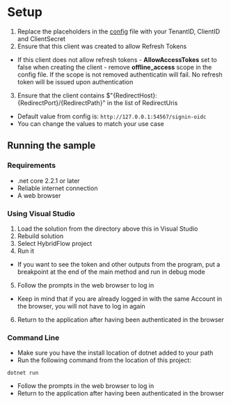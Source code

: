 # Setup

1. Replace the placeholders in the [config](./config.json) file with your TenantID, ClientID and ClientSecret
2. Ensure that this client was created to allow Refresh Tokens
  - If this client does not allow refresh tokens - **AllowAccessTokes** set to false
   when creating the client - remove **offline_access** scope
   in the config file. If the scope is not removed authenticatin will fail. No refresh token will be issued upon authentication
3. Ensure that the client contains $"{RedirectHost}:{RedirectPort}/{RedirectPath}" in the list of RedirectUris
  - Default value from config is: `http://127.0.0.1:54567/signin-oidc`
  - You can change the values to match your use case

## Running the sample

### Requirements

- .net core 2.2.1 or later
- Reliable internet connection
- A web browser

### Using Visual Studio

1. Load the solution from the directory above this in Visual Studio
2. Rebuild solution
3. Select HybridFlow project
4. Run it
  - If you want to see the token and other outputs from the program, put a breakpoint at the end of the main method and run in debug mode
5. Follow the prompts in the web browser to log in
  - Keep in mind that if you are already logged in with the same Account in the browser, you will not have to log in again
6. Return to the application after having been authenticated in the browser

### Command Line

- Make sure you have the install location of dotnet added to your path
- Run the following command from the location of this project:

```shell
dotnet run
```

- Follow the prompts in the web browser to log in
- Return to the application after having been authenticated in the browser